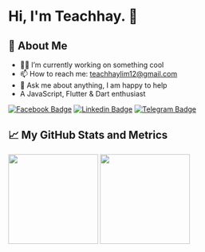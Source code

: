 <div align="start">
  <h1>Hi, I'm Teachhay. 👋</h1>
</div>

## 🧑 About Me

- 👨🏻 I’m currently working on something cool
- 📫 How to reach me: teachhaylim12@gmail.com
- 💬 Ask me about anything, I am happy to help
- A JavaScript, Flutter & Dart enthusiast

[![Facebook Badge](https://img.shields.io/badge/-Facebook-4267B2?logo=facebook&logoColor=white)](https://www.facebook.com/TeachhayLim12)
[![Linkedin Badge](https://img.shields.io/badge/-LinkedIn-0e76a8?style=flat-square&logo=Linkedin&logoColor=white)](https://www.linkedin.com/in/teachhay-lim-840372214/)
[![Telegram Badge](https://img.shields.io/badge/-Telegram-229ED9?style=flat-square&logo=Telegram&logoColor=white)](https://t.me/ShadowGMR12)

<!-- ## 🛡️ My GitHub Stats -->

<!-- ![My github stats](https://github-readme-stats.vercel.app/api?username=teachhaylim&show_icons=true&hide_border=true&&count_private=true&include_all_commits=true) -->

## 📈 My GitHub Stats and Metrics

<p>
  <img height="180em" src="https://github-readme-stats.vercel.app/api?username=teachhaylim&show_icons=true&hide_border=true&&count_private=true&include_all_commits=true&theme=dark"/>

  <img height="180em" src="https://github-readme-stats.vercel.app/api/top-langs/?username=teachhaylim&exclude_repo=KNN-Image-Classification&show_icons=true&hide_border=true&layout=compact&langs_count=8&theme=dark"/>
</p>

<!-- ## 👩‍💻 Most used languages -->

<!-- ![Most used languages](https://github-readme-stats.vercel.app/api/top-langs/?username=teachhaylim&exclude_repo=KNN-Image-Classification&show_icons=true&hide_border=true&layout=compact&langs_count=8) -->

<!-- ## 🚀 Published projects -->
